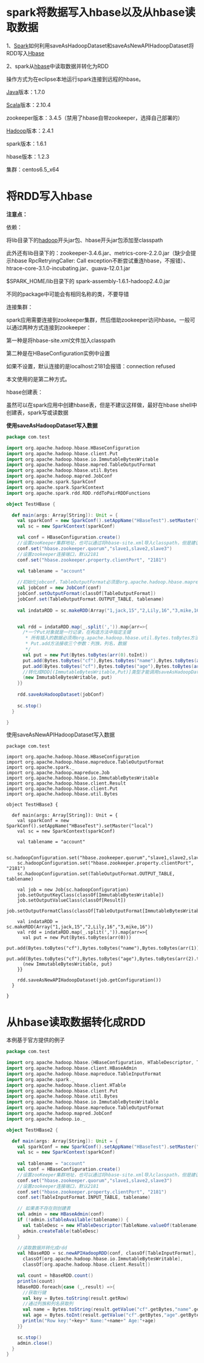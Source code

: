 # spark将数据写入hbase以及从hbase读取数据 

1、[Spark](http://lib.csdn.net/base/spark)如何利用saveAsHadoopDataset和saveAsNewAPIHadoopDataset将RDD写入[Hbase](http://lib.csdn.net/base/hbase)

2、spark从[hbase](http://lib.csdn.net/base/hbase)中读取数据并转化为RDD

操作方式为在eclipse本地运行spark连接到远程的hbase。

[Java](http://lib.csdn.net/base/java)版本：1.7.0

[Scala](http://lib.csdn.net/base/scala)版本：2.10.4

zookeeper版本：3.4.5（禁用了hbase自带zookeeper，选择自己部署的）

[Hadoop](http://lib.csdn.net/base/hadoop)版本：2.4.1

spark版本：1.6.1

hbase版本：1.2.3

集群：centos6.5_x64

# 将RDD写入hbase

**注意点：**

依赖：

将lib目录下的[hadoop](http://lib.csdn.net/base/hadoop)开头jar包、hbase开头jar包添加至classpath

此外还有lib目录下的：zookeeper-3.4.6.jar、metrics-core-2.2.0.jar（缺少会提示hbase  RpcRetryingCaller: Call  exception不断尝试重连hbase，不报错）、htrace-core-3.1.0-incubating.jar、guava-12.0.1.jar

$SPARK_HOME/lib目录下的 spark-assembly-1.6.1-hadoop2.4.0.jar

不同的package中可能会有相同名称的类，不要导错

连接集群：

spark应用需要连接到zookeeper集群，然后借助zookeeper访问hbase。一般可以通过两种方式连接到zookeeper：

第一种是将hbase-site.xml文件加入classpath

第二种是在HBaseConfiguration实例中设置

如果不设置，默认连接的是localhost:2181会报错：connection refused 

本文使用的是第二种方式。

hbase创建表：

虽然可以在spark应用中创建hbase表，但是不建议这样做，最好在hbase shell中创建表，spark写或读数据

**使用saveAsHadoopDataset写入数据**





```scala
package com.test

import org.apache.hadoop.hbase.HBaseConfiguration
import org.apache.hadoop.hbase.client.Put
import org.apache.hadoop.hbase.io.ImmutableBytesWritable
import org.apache.hadoop.hbase.mapred.TableOutputFormat
import org.apache.hadoop.hbase.util.Bytes
import org.apache.hadoop.mapred.JobConf
import org.apache.spark.SparkConf
import org.apache.spark.SparkContext
import org.apache.spark.rdd.RDD.rddToPairRDDFunctions

object TestHBase {

  def main(args: Array[String]): Unit = {
    val sparkConf = new SparkConf().setAppName("HBaseTest").setMaster("local")
    val sc = new SparkContext(sparkConf)

    val conf = HBaseConfiguration.create()
    //设置zooKeeper集群地址，也可以通过将hbase-site.xml导入classpath，但是建议在程序里这样设置
    conf.set("hbase.zookeeper.quorum","slave1,slave2,slave3")
    //设置zookeeper连接端口，默认2181
    conf.set("hbase.zookeeper.property.clientPort", "2181")

    val tablename = "account"
    
    //初始化jobconf，TableOutputFormat必须是org.apache.hadoop.hbase.mapred包下的！
    val jobConf = new JobConf(conf)
    jobConf.setOutputFormat(classOf[TableOutputFormat])
    jobConf.set(TableOutputFormat.OUTPUT_TABLE, tablename)
    
    val indataRDD = sc.makeRDD(Array("1,jack,15","2,Lily,16","3,mike,16"))


    val rdd = indataRDD.map(_.split(',')).map{arr=>{
      /*一个Put对象就是一行记录，在构造方法中指定主键
       * 所有插入的数据必须用org.apache.hadoop.hbase.util.Bytes.toBytes方法转换
       * Put.add方法接收三个参数：列族，列名，数据
       */
      val put = new Put(Bytes.toBytes(arr(0).toInt))
      put.add(Bytes.toBytes("cf"),Bytes.toBytes("name"),Bytes.toBytes(arr(1)))
      put.add(Bytes.toBytes("cf"),Bytes.toBytes("age"),Bytes.toBytes(arr(2).toInt))
      //转化成RDD[(ImmutableBytesWritable,Put)]类型才能调用saveAsHadoopDataset
      (new ImmutableBytesWritable, put) 
    }}
    
    rdd.saveAsHadoopDataset(jobConf)
    
    sc.stop()
  }

}
```

使用saveAsNewAPIHadoopDataset写入数据



```
package com.test

import org.apache.hadoop.hbase.HBaseConfiguration
import org.apache.hadoop.hbase.mapreduce.TableOutputFormat
import org.apache.spark._
import org.apache.hadoop.mapreduce.Job
import org.apache.hadoop.hbase.io.ImmutableBytesWritable
import org.apache.hadoop.hbase.client.Result
import org.apache.hadoop.hbase.client.Put
import org.apache.hadoop.hbase.util.Bytes

object TestHBase3 {

  def main(args: Array[String]): Unit = {
    val sparkConf = new SparkConf().setAppName("HBaseTest").setMaster("local")
    val sc = new SparkContext(sparkConf)
    
    val tablename = "account"
    
    sc.hadoopConfiguration.set("hbase.zookeeper.quorum","slave1,slave2,slave3")
    sc.hadoopConfiguration.set("hbase.zookeeper.property.clientPort", "2181")
    sc.hadoopConfiguration.set(TableOutputFormat.OUTPUT_TABLE, tablename)
    
    val job = new Job(sc.hadoopConfiguration)
    job.setOutputKeyClass(classOf[ImmutableBytesWritable])
    job.setOutputValueClass(classOf[Result])  
    job.setOutputFormatClass(classOf[TableOutputFormat[ImmutableBytesWritable]])  

    val indataRDD = sc.makeRDD(Array("1,jack,15","2,Lily,16","3,mike,16"))
    val rdd = indataRDD.map(_.split(',')).map{arr=>{
      val put = new Put(Bytes.toBytes(arr(0)))
      put.add(Bytes.toBytes("cf"),Bytes.toBytes("name"),Bytes.toBytes(arr(1)))
      put.add(Bytes.toBytes("cf"),Bytes.toBytes("age"),Bytes.toBytes(arr(2).toInt))
      (new ImmutableBytesWritable, put) 
    }}
    
    rdd.saveAsNewAPIHadoopDataset(job.getConfiguration())
  }

}
```



#  从hbase读取数据转化成RDD



本例基于官方提供的例子

```scala
package com.test

import org.apache.hadoop.hbase.{HBaseConfiguration, HTableDescriptor, TableName}
import org.apache.hadoop.hbase.client.HBaseAdmin
import org.apache.hadoop.hbase.mapreduce.TableInputFormat
import org.apache.spark._
import org.apache.hadoop.hbase.client.HTable
import org.apache.hadoop.hbase.client.Put
import org.apache.hadoop.hbase.util.Bytes
import org.apache.hadoop.hbase.io.ImmutableBytesWritable
import org.apache.hadoop.hbase.mapreduce.TableOutputFormat
import org.apache.hadoop.mapred.JobConf
import org.apache.hadoop.io._

object TestHBase2 {

  def main(args: Array[String]): Unit = {
    val sparkConf = new SparkConf().setAppName("HBaseTest").setMaster("local")
    val sc = new SparkContext(sparkConf)
    
	val tablename = "account"
    val conf = HBaseConfiguration.create()
    //设置zooKeeper集群地址，也可以通过将hbase-site.xml导入classpath，但是建议在程序里这样设置
    conf.set("hbase.zookeeper.quorum","slave1,slave2,slave3")
    //设置zookeeper连接端口，默认2181
    conf.set("hbase.zookeeper.property.clientPort", "2181")
    conf.set(TableInputFormat.INPUT_TABLE, tablename)

    // 如果表不存在则创建表
    val admin = new HBaseAdmin(conf)
    if (!admin.isTableAvailable(tablename)) {
      val tableDesc = new HTableDescriptor(TableName.valueOf(tablename))
      admin.createTable(tableDesc)
    }

    //读取数据并转化成rdd
    val hBaseRDD = sc.newAPIHadoopRDD(conf, classOf[TableInputFormat],
      classOf[org.apache.hadoop.hbase.io.ImmutableBytesWritable],
      classOf[org.apache.hadoop.hbase.client.Result])

    val count = hBaseRDD.count()
    println(count)
    hBaseRDD.foreach{case (_,result) =>{
      //获取行键
      val key = Bytes.toString(result.getRow)
      //通过列族和列名获取列
      val name = Bytes.toString(result.getValue("cf".getBytes,"name".getBytes))
      val age = Bytes.toInt(result.getValue("cf".getBytes,"age".getBytes))
      println("Row key:"+key+" Name:"+name+" Age:"+age)
    }}

    sc.stop()
    admin.close()
  }
}
```
